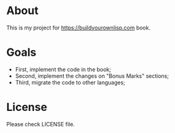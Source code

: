 # About

This is my project for https://buildyourownlisp.com book.

# Goals

* First, implement the code in the book;
* Second, implement the changes on "Bonus Marks" sections;
* Third, migrate the code to other languages;

# License

Please check LICENSE file.
